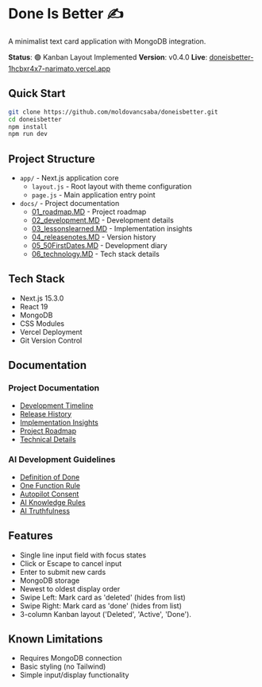 # Done Is Better ✍️

A minimalist text card application with MongoDB integration.

**Status**: 🟢 Kanban Layout Implemented
**Version**: v0.4.0
**Live**: [doneisbetter-1hcbxr4x7-narimato.vercel.app](https://doneisbetter-1hcbxr4x7-narimato.vercel.app)
## Quick Start

```bash
git clone https://github.com/moldovancsaba/doneisbetter.git
cd doneisbetter
npm install
npm run dev
```

## Project Structure

- `app/` - Next.js application core
  - `layout.js` - Root layout with theme configuration
  - `page.js` - Main application entry point
- `docs/` - Project documentation
  - [01_roadmap.MD](docs/01_roadmap.MD) - Project roadmap
  - [02_development.MD](docs/02_development.MD) - Development details
  - [03_lessonslearned.MD](docs/03_lessonslearned.MD) - Implementation insights
  - [04_releasenotes.MD](docs/04_releasenotes.MD) - Version history
  - [05_50FirstDates.MD](docs/05_50FirstDates.MD) - Development diary
  - [06_technology.MD](docs/06_technology.MD) - Tech stack details

## Tech Stack

- Next.js 15.3.0
- React 19
- MongoDB
- CSS Modules
- Vercel Deployment
- Git Version Control

## Documentation

### Project Documentation
- [Development Timeline](docs/05_50FirstDates.MD)
- [Release History](docs/04_releasenotes.MD)
- [Implementation Insights](docs/03_lessonslearned.MD)
- [Project Roadmap](docs/01_roadmap.MD)
- [Technical Details](docs/06_technology.MD)

### AI Development Guidelines
- [Definition of Done](docs/07_Definition_of_Done_AI_Warp.MD)
- [One Function Rule](docs/08_One_Function_At_A_Time_Rule.MD)
- [Autopilot Consent](docs/09_Autopilot_Consent_Project_Access.MD)
- [AI Knowledge Rules](docs/10_AI_Knowledge_Rules.MD)
- [AI Truthfulness](docs/11_AI_Truthfulness_and_Verification.MD)
## Features

- Single line input field with focus states
- Click or Escape to cancel input
- Enter to submit new cards
- MongoDB storage
- Newest to oldest display order
- Swipe Left: Mark card as 'deleted' (hides from list)
- Swipe Right: Mark card as 'done' (hides from list)
- 3-column Kanban layout ('Deleted', 'Active', 'Done').

## Known Limitations

- Requires MongoDB connection
- Basic styling (no Tailwind)
- Simple input/display functionality
